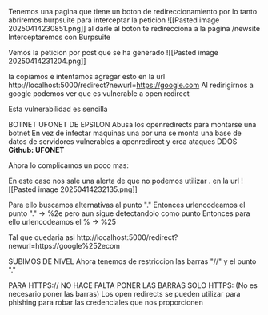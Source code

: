 Tenemos una pagina que tiene un boton de redireccionamiento por lo tanto abriremos burpsuite para interceptar la peticion
![[Pasted image 20250414230851.png]]
al darle al boton te redirecciona a la pagina /newsite
Interceptaremos con Burpsuite

Vemos la peticion por post que se ha generado
![[Pasted image 20250414231204.png]]

la copiamos e intentamos agregar esto en la url
http://localhost:5000/redirect?newurl=https://google.com
Al redirigirnos a google podemos ver que es vulnerable a open redirect

Esta vulnerabilidad es sencilla

BOTNET UFONET DE EPSILON
Abusa los openredirects para montarse una botnet
En vez de infectar maquinas una por una se monta una base de datos de servidores vulnerables a openredirect  y crea ataques DDOS
					**Github: UFONET**


Ahora lo complicamos un poco mas:

En este caso nos sale una alerta de que no podemos utilizar . en la url
![[Pasted image 20250414232135.png]]

Para ello buscamos alternativas al punto "."
Entonces urlencodeamos el punto "." -> %2e
pero aun sigue detectandolo como punto
Entonces para ello urlencodeamos el % -> %25

Tal que quedaria asi
http://localhost:5000/redirect?newurl=https://google%252ecom

SUBIMOS DE NIVEL
Ahora tenemos de restriccion las barras "//" y el punto "."

PARA HTTPS:// NO HACE FALTA PONER LAS BARRAS
SOLO HTTPS:    (No es necesario poner las barras)
Los open redirects se pueden utilizar para phishing
para robar las credenciales que nos proporcionen


